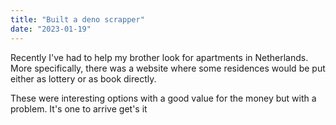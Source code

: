 ```yaml
---
title: "Built a deno scrapper"
date: "2023-01-19"
---
```


Recently I've had to help my brother look for apartments in Netherlands. More specifically, there was a website where some residences would be put either as lottery or as book directly.

These were interesting options with a good value for the money but with a problem. It's one to arrive get's it